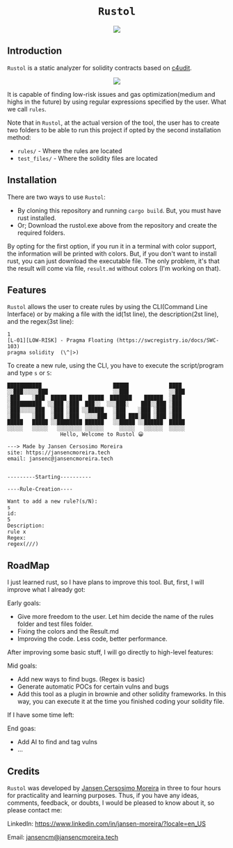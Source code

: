 <h1 align=center><code>Rustol</code></h1>

<p align="center"><img src="https://jansencmoreira.tech/wp-content/uploads/2022/08/rustolImage.png"></p>

## Introduction


`Rustol` is a static analyzer for solidity contracts based on [c4udit](https://github.com/byterocket/c4udit).
<p align="center"><img src="http://jansencmoreira.tech/wp-content/uploads/2022/08/drawio.png"</p>

It is capable of finding low-risk issues and gas optimization(medium and highs in the future) by using regular expressions specified by the user. What we call `rules`.
  
Note that in `Rustol`, at the actual version of the tool, the user has to create two folders to be able to run this project if opted by the second installation method:

* `rules/` - Where the rules are located
* `test_files/` - Where the solidity files are located


## Installation

There are two ways to use `Rustol`:
  * By cloning this repository and running `cargo build`. But, you must have rust installed.
  * Or; Download the rustol.exe above from the repository and create the required folders.
 
  By opting for the first option, if you run it in a terminal with color support, the information will be printed with colors.
  But, if you don't want to install rust, you can just download the executable file. The only problem, it's that the result will come via file, `result.md` without colors (I'm working on that).
  
 ## Features
  
  `Rustol` allows the user to create rules by using the CLI(Command Line Interface) or by making a file with the id(1st line), the description(2st line), and the regex(3st line):
  ```
1
[L-01][LOW-RISK] - Pragma Floating (https://swcregistry.io/docs/SWC-103)
pragma solidity  (\^|>)
  ```
  
  To create a new rule, using the CLI, you have to execute the script/program and type `s` or `S`:
  ```
███████████                       █████             ████  
░░███░░░░░███                     ░░███             ░░███ 
 ░███    ░███  █████ ████  █████  ███████    ██████  ░███ 
 ░██████████  ░░███ ░███  ███░░  ░░░███░    ███░░███ ░███ 
 ░███░░░░░███  ░███ ░███ ░░█████   ░███    ░███ ░███ ░███ 
 ░███    ░███  ░███ ░███  ░░░░███  ░███ ███░███ ░███ ░███ 
 █████   █████ ░░████████ ██████   ░░█████ ░░██████  █████
░░░░░   ░░░░░   ░░░░░░░░ ░░░░░░     ░░░░░   ░░░░░░  ░░░░░  
                   Hello, Welcome to Rustol 😀

---> Made by Jansen Cersosimo Moreira
site: https://jansencmoreira.tech
email: jansenc@jansencmoreira.tech


---------Starting----------

----Rule-Creation----

Want to add a new rule?(s/N):
s
id:
5
Description:
rule x
Regex:
regex(///)
  ```
  
  ## RoadMap
I just learned rust, so I have plans to improve this tool. But, first, I will improve what I already got: 
  
Early goals:
* Give more freedom to the user. Let him decide the name of the rules folder and test files folder.
* Fixing the colors and the Result.md
* Improving the code. Less code, better performance.
  
After improving some basic stuff, I will go directly to high-level features:
  
Mid goals:
* Add new ways to find bugs. (Regex is basic)
* Generate automatic POCs for certain vulns and bugs
* Add this tool as a plugin in brownie and other solidity frameworks. In this way, you can execute it at the time you finished coding your solidity file.
  
If I have some time left:
  
End goas:
* Add AI to find and tag vulns
* ...

 ## Credits
  
  `Rustol` was developed by [Jansen Cersosimo Moreira](https://jansencmoreira.tech) in three to four hours for practicality and learning purposes.
  Thus, if you have any ideas, comments, feedback, or doubts, I would be pleased to know about it, so please contact me:
  
  LinkedIn: https://www.linkedin.com/in/jansen-moreira/?locale=en_US
  
  Email: jansencm@jansencmoreira.tech
  
